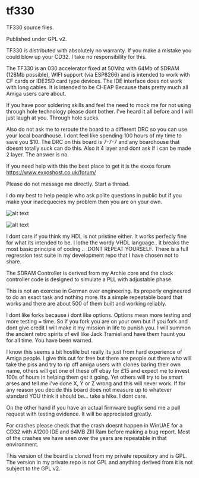# tf330

TF330 source files. 

Published under GPL v2. 

TF330 is distributed with absolutely no warranty. If you make a mistake you could blow up your CD32. I take no responsibility for this. 

The TF330 is an 030 accelerator fixed at 50Mhz with 64Mb of SDRAM (128Mb possible), WIFI support (via ESP8266) and is intended to work with CF cards or IDE2SD card type devices. The IDE interface does not work with long cables. It is intended to be CHEAP Because thats pretty much all Amiga users care about. 

If you have poor soldering skills and feel the need to mock me for not using through hole technology please dont bother. I've heard it all before and I will just laugh at you. Through hole sucks. 

Also do not ask me to reroute the board to a different DRC so you can use your local boardhouse. I dont feel like spending 100 hours of my time to save you $10. The DRC on this board is 7-7-7 and any boardhouse that doesnt totally suck can do this. Also it 4 layer and dont ask if i can be made 2 layer. The answer is no. 

If you need help with this the best place to get it is the exxos forum https://www.exxoshost.co.uk/forum/ 

Please do not message me directly. Start a thread. 

I do my best to help people who ask polite questions in public but if you make your inadequecies my problem then you are on your own. 

![alt text](https://github.com/terriblefire/tf330/raw/master/top.png "Top of board")

![alt text](https://github.com/terriblefire/tf330/raw/master/bottom.png "Bottom of board")

I dont care if you think my HDL is not pristine either. It works perfecly fine for what its intended to be. I lothe the wordy VHDL language.. it breaks the most basic principle of coding .. .DONT REPEAT YOURSELF. There is a full regression test suite in my development repo that I have chosen not to share.

The SDRAM Controller is derived from my Archie core and the clock controller code is designed to simulate a PLL with adjustable phase. 

This is not an exercise in German over engineering. Its properly engineered to do an exact task and nothing more. Its a simple repeatable board that works and there are about 500 of them built and working reliably.

I dont like forks because i dont like options. Options mean more testing and more testing = time. So if you fork you are on your own but if you fork and dont give credit I will make it my mission in life to punish you. I will summon the ancient retro spirits of evil like Jack Tramiel and have them haunt you for all time. You have been warned. 

I know this seems a bit hostile but really its just from hard experience of Amiga people. I give this out for free but there are people out there who will take the piss and try to rip off amiga users with clones baring their own name, others will get one of these off ebay for £15 and expect me to invest 100s of hours in helping them get it going. Yet others will try to be smart arses and tell me i've done X, Y or Z wrong and this will never work. If for any reason you decide this board does not measure up to whatever standard YOU think it should be... take a hike. I dont care. 

On the other hand if you have an actual firmware bugfix send me a pull request with testing evidence. It will be appreciated greatly. 

For crashes please check that the crash doesnt happen in WinUAE for a CD32 with A1200 IDE and 64MB ZIII Ram before making a bug report. Most of the crashes we have seen over the years are repeatable in that environment. 

This version of the board is cloned from my private repository and is GPL. The version in my private repo is not GPL and anything derived from it is not subject to the GPL v2.
